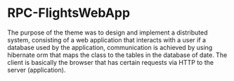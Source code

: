 # RPC-FlightsWebApp
The purpose of the theme was to design and implement a distributed system, consisting of a web application that interacts with a user if a database used by the application, communication is achieved by using hibernate orm that maps the class to the tables in the database of date. The client is basically the browser that has certain requests via HTTP to the server (application).
